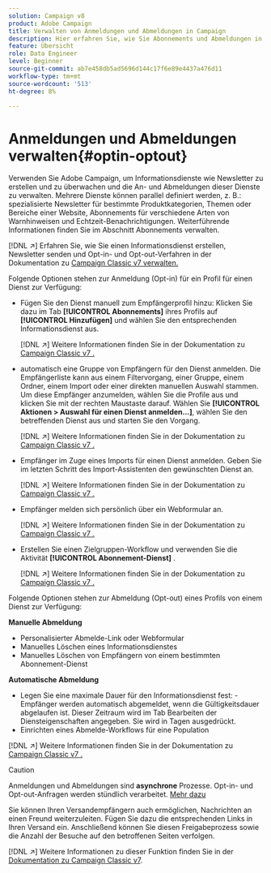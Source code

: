 ```yaml
---
solution: Campaign v8
product: Adobe Campaign
title: Verwalten von Anmeldungen und Abmeldungen in Campaign
description: Hier erfahren Sie, wie Sie Abonnements und Abmeldungen in Campaign v8 verwalten.
feature: Übersicht
role: Data Engineer
level: Beginner
source-git-commit: ab7e458db5ad5696d144c17f6e89e4437a476d11
workflow-type: tm+mt
source-wordcount: '513'
ht-degree: 8%

---
```


# Anmeldungen und Abmeldungen verwalten{#optin-optout}

Verwenden Sie Adobe Campaign, um Informationsdienste wie Newsletter zu erstellen und zu überwachen und die An- und Abmeldungen dieser Dienste zu verwalten. Mehrere Dienste können parallel definiert werden, z. B.: spezialisierte Newsletter für bestimmte Produktkategorien, Themen oder Bereiche einer Website, Abonnements für verschiedene Arten von Warnhinweisen und Echtzeit-Benachrichtigungen. Weiterführende Informationen finden Sie im Abschnitt Abonnements verwalten.

[!DNL :arrow_upper_right:] Erfahren Sie, wie Sie einen Informationsdienst erstellen, Newsletter senden und Opt-in- und Opt-out-Verfahren in der Dokumentation zu  [Campaign Classic v7 verwalten.](https://experienceleague.adobe.com/docs/campaign-classic/using/sending-messages/subscriptions-and-referrals/managing-subscriptions.html)

Folgende Optionen stehen zur Anmeldung (Opt-in) für ein Profil für einen Dienst zur Verfügung:

* Fügen Sie den Dienst manuell zum Empfängerprofil hinzu: Klicken Sie dazu im Tab **[!UICONTROL Abonnements]** ihres Profils auf **[!UICONTROL Hinzufügen]** und wählen Sie den entsprechenden Informationsdienst aus.

   [!DNL :arrow_upper_right:] Weitere Informationen finden Sie in der Dokumentation zu  [Campaign Classic v7 .](https://experienceleague.adobe.com/docs/campaign-classic/using/getting-started/profile-management/editing-a-profile.html?lang=en#deliveries-tab)

* automatisch eine Gruppe von Empfängern für den Dienst anmelden. Die Empfängerliste kann aus einem Filtervorgang, einer Gruppe, einem Ordner, einem Import oder einer direkten manuellen Auswahl stammen. Um diese Empfänger anzumelden, wählen Sie die Profile aus und klicken Sie mit der rechten Maustaste darauf. Wählen Sie **[!UICONTROL Aktionen > Auswahl für einen Dienst anmelden...]**, wählen Sie den betreffenden Dienst aus und starten Sie den Vorgang.

   [!DNL :arrow_upper_right:] Weitere Informationen finden Sie in der Dokumentation zu  [Campaign Classic v7 .](https://experienceleague.adobe.com/docs/campaign-classic/using/getting-started/profile-management/editing-a-profile.html?lang=en#deliveries-tab)


* Empfänger im Zuge eines Imports für einen Dienst anmelden. Geben Sie im letzten Schritt des Import-Assistenten den gewünschten Dienst an.

   [!DNL :arrow_upper_right:] Weitere Informationen finden Sie in der Dokumentation zu  [Campaign Classic v7 .](https://experienceleague.adobe.com/docs/campaign-classic/using/getting-started/importing-and-exporting-data/generic-imports-exports/executing-import-jobs.html?lang=en#step-5---additional-step-when-importing-recipients)

* Empfänger melden sich persönlich über ein Webformular an.

   [!DNL :arrow_upper_right:] Weitere Informationen finden Sie in der Dokumentation zu  [Campaign Classic v7 .](https://experienceleague.adobe.com/docs/campaign-classic/using/designing-content/web-forms/use-cases--web-forms.html?lang=en#create-a-subscription--form-with-double-opt-in)


* Erstellen Sie einen Zielgruppen-Workflow und verwenden Sie die Aktivität **[!UICONTROL Abonnement-Dienst]** .

   [!DNL :arrow_upper_right:] Weitere Informationen finden Sie in der Dokumentation zu  [Campaign Classic v7 .](https://experienceleague.adobe.com/docs/campaign-classic/using/automating-with-workflows/targeting-activities/subscription-services.html?lang=en#example--subscribe-a-list-of-recipients-to-a-newsletter)


Folgende Optionen stehen zur Abmeldung (Opt-out) eines Profils von einem Dienst zur Verfügung:

**Manuelle Abmeldung**

* Personalisierter Abmelde-Link oder Webformular
* Manuelles Löschen eines Informationsdienstes
* Manuelles Löschen von Empfängern von einem bestimmten Abonnement-Dienst

**Automatische Abmeldung**

* Legen Sie eine maximale Dauer für den Informationsdienst fest: -Empfänger werden automatisch abgemeldet, wenn die Gültigkeitsdauer abgelaufen ist. Dieser Zeitraum wird im Tab Bearbeiten der Diensteigenschaften angegeben. Sie wird in Tagen ausgedrückt.
* Einrichten eines Abmelde-Workflows für eine Population

[!DNL :arrow_upper_right:] Weitere Informationen finden Sie in der Dokumentation zu  [Campaign Classic v7 .](https://experienceleague.adobe.com/docs/campaign-classic/using/sending-messages/subscriptions-and-referrals/managing-subscriptions.html?lang=en#unsubscribing-a-recipient-from-a-service)


>[!CAUTION]
>
>Anmeldungen und Abmeldungen sind **asynchrone** Prozesse. Opt-in- und Opt-out-Anfragen werden stündlich verarbeitet. [Mehr dazu](../dev/new-apis.md#sub-apis)

Sie können Ihren Versandempfängern auch ermöglichen, Nachrichten an einen Freund weiterzuleiten. Fügen Sie dazu die entsprechenden Links in Ihren Versand ein. Anschließend können Sie diesen Freigabeprozess sowie die Anzahl der Besuche auf den betroffenen Seiten verfolgen.

[!DNL :arrow_upper_right:] Weitere Informationen zu dieser Funktion finden Sie in der  [Dokumentation zu Campaign Classic v7](https://experienceleague.adobe.com/docs/campaign-classic/using/sending-messages/subscriptions-and-referrals/viral-and-social-marketing.html?lang=en#viral-marketing--forward-to-a-friend).
